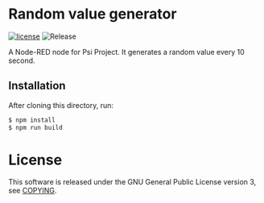 # Random value generator
[![license](https://img.shields.io/badge/license-GPLv3-blue.svg)](LICENSE)
![Release](https://img.shields.io/badge/release-0.1.0-brightgreen.svg)

A Node-RED node for Psi Project.
It generates a random value every 10 second.

## Installation
After cloning this directory, run:

```sh
$ npm install
$ npm run build
```

# License
This software is released under the GNU General Public License version 3,
see [COPYING](COPYING).
